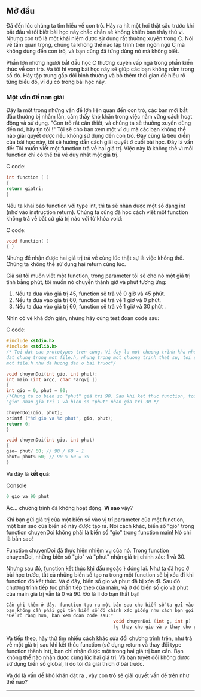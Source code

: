 ## Mở đầu
Đã đến lúc chúng ta tìm hiểu về con trỏ. Hãy ra hít một hơi thật sâu trước khi bắt đầu vì tôi biết
bài học này chắc chắn sẽ không khiến bạn thấy thú vị. Nhưng con trỏ là một khái niệm được sử
dụng rất thường xuyên trong C. Nói về tầm quan trọng, chúng ta không thể nào lập trình trên ngôn
ngữ C mà không dùng đến con trỏ, và bạn cũng đã từng dùng nó mà không biết.

Phần lớn những người bắt đầu học C thường xuyên vấp ngã trong phần kiến thức về con trỏ. Và
tôi hi vọng bài học này sẽ giúp các bạn không nằm trong số đó. Hãy tập trung gấp đôi bình thường
và bỏ thêm thời gian để hiểu rõ từng biểu đồ, ví dụ có trong bài học này.
### Một vấn đề nan giải
Đây là một trong những vấn đề lớn liên quan đến con trỏ, các bạn mới bắt đầu thường bị nhầm lẫn,
cảm thấy khó khăn trong việc nắm vững cách hoạt động và sử dụng.
"Con trỏ rất cần thiết, và chúng ta sẽ thường xuyên dùng đến nó, hãy tin tôi !"
Tôi sẽ cho bạn xem một ví dụ mà các bạn không thể nào giải quyết được nếu không sử dụng đến
con trỏ. Đây cũng là tiêu điểm của bài học này, tôi sẽ hướng dẫn cách giải quyết ở cuối bài học.
Đây là vấn đề: Tôi muốn viết một function trả về hai giá trị. Việc này là không thể vì mỗi function
chỉ có thể trả về duy nhất một giá trị.

C code:
```cpp
int function ( )
{
return giatri;
}
```
Nếu ta khai báo function với type int, thì ta sẽ nhận được một số dạng int (nhờ vào instruction
return).
Chúng ta cũng đã học cách viết một function không trả về bất cứ giá trị nào với từ khóa void:

C code:
```cpp
void function( )
{ }
```
Nhưng để nhận được hai giá trị trả về cùng lúc thật sự là việc không thể. Chúng ta không thể sử
dụng hai return cùng lúc.

Giả sử tôi muốn viết một function, trong parameter tôi sẽ cho nó một giá trị tính bằng phút, tôi
muốn nó chuyển thành giờ và phút tương ứng:

1. Nếu ta đưa vào giá trị 45, function sẽ trả về 0 giờ và 45 phút.
2. Nếu ta đưa vào giá trị 60, function sẽ trả về 1 giờ và 0 phút.
3. Nếu ta đưa vào giá trị 60, function sẽ trả về 1 giờ và 30 phút .

Nhìn có vẻ khá đơn giản, nhưng hãy cùng test đoạn code sau:

C code:

```c
#include <stdio.h>
#include <stdlib.h>
/* Toi dat cac prototypes tren cung. Vi day la mot chuong trình kha nho nen toi khong
dat chung trong mot file.h, nhung trong mot chuong trinh that su, toi se dat chung trong
mot file.h nhu da huong dan o bai truoc*/

void chuyenDoi(int gio, int phut);
int main (int argc, char *argv[ ])
{
int gio = 0, phut = 90;
/*Chung ta co bien so "phut" giá trị 90. Sau khi ket thuc function, toi muon bien so
"gio" nhan gia tri 1 và bien so "phut" nhan gia tri 30 */

chuyenDoi(gio, phut);
printf ("%d gio va %d phut", gio, phut);
return 0;
}

void chuyenDoi(int gio, int phut)
{
gio= phut/ 60; // 90 / 60 = 1
phut= phut% 60; // 90 % 60 = 30
}
```
Và đây là **kết quả**:

Console
```c
0 gio va 90 phut

```

Ặc... chương trình đã không hoạt động. **Vì sao** vậy?

Khi bạn gửi giá trị của một biến số vào vị trí parameter của một function, một bản sao của biến số
này được tạo ra. Nói cách khác, biến số "gio" trong function chuyenDoi không phải là biến số "gio"
trong function main! Nó chỉ là bản sao!

Function chuyenDoi đã thực hiện nhiệm vụ của nó. Trong function chuyenDoi, những biến số "gio"
và "phut" nhận giá trị chính xác: 1 và 30.

Nhưng sau đó, function kết thúc khi dấu ngoặc } đóng lại. Như ta đã học ở bài học trước, tất cả
những biến số tạo ra trong một function sẽ bị xóa đi khi function đó kết thúc. Và ở đây, biến số
gio và phut đã bị xóa đi. Sau đó chương trình tiếp tục phần tiếp theo của main, và ở đó biến số gio
và phut của main giá trị vẫn là 0 và 90. Đó là lí do bạn thất bại!

```c
Cần ghi thêm ở đây, function tạo ra một bản sao cho biến số ta gửi vào nó, nên
bạn không cần phải gọi tên biến số đó chính xác giống như cách bạn gọi ở main.
*Để rõ ràng hơn, bạn xem đoạn code sau:*
                                        void chuyenDoi (int g, int p)
                                        (g thay cho gio và p thay cho phút)
```

Và tiếp theo, hãy thử tìm nhiều cách khác sửa đổi chương trình trên, như trả về một giá trị sau khi
kết thúc function (sử dụng return và thay đổi type function thành int), bạn chỉ nhận được một trong
hai giá trị bạn cần. Bạn không thể nào nhận được cùng lúc hai giá trị. Và bạn tuyệt đối không được
sử dụng biến số global, lí do tôi đã giải thích ở bài trước.

Và đó là vấn đề khó khăn đặt ra , vậy con trỏ sẽ giải quyết vấn đề trên như thế nào?

-----